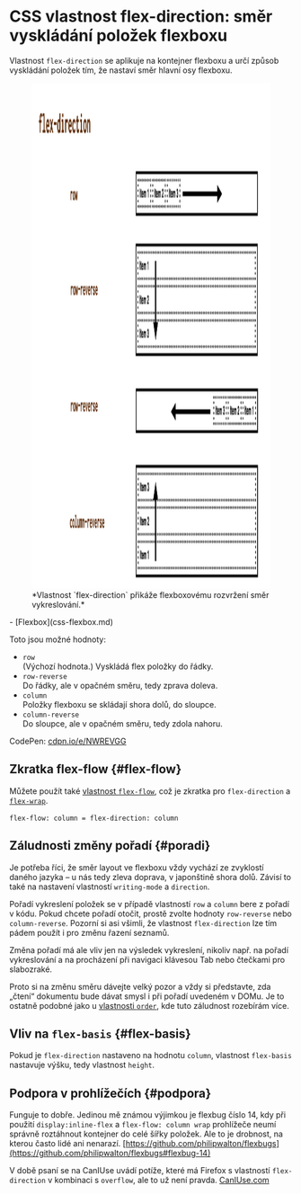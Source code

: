 # CSS vlastnost flex-direction: směr vyskládání položek flexboxu

Vlastnost `flex-direction` se aplikuje na kontejner flexboxu a určí způsob vyskládání položek tím, že nastaví směr hlavní osy flexboxu.

<figure>
<img src="../dist/images/original/vdlayout/css-flex-direction.png" width="1600" height="900" alt="CSS vlastnost flex-direction">
<figcaption markdown="1">
*Vlastnost `flex-direction` přikáže flexboxovému rozvržení směr vykreslování.*
</figcaption>
</figure>

<div class="related web-only" markdown="1">
- [Flexbox](css-flexbox.md)
</div>

Toto jsou možné hodnoty:

- `row`  
(Výchozí hodnota.) Vyskládá flex položky do řádky.
- `row-reverse`  
Do řádky, ale v opačném směru, tedy zprava doleva.
- `column`  
Položky flexboxu se skládají shora dolů, do sloupce.
- `column-reverse`  
Do sloupce, ale v opačném směru, tedy zdola nahoru.

CodePen: [cdpn.io/e/NWREVGG](https://codepen.io/machal/pen/NWREVGG?editors=0000)

## Zkratka flex-flow {#flex-flow}

Můžete použít také [vlastnost `flex-flow`](css-flex-flow.md), což je zkratka pro `flex-direction` a [`flex-wrap`](css-flex-wrap.md).

```
flex-flow: column = flex-direction: column
```

## Záludnosti změny pořadí {#poradi}

Je potřeba říci, že směr layout ve flexboxu vždy vychází ze zvyklostí daného jazyka – u nás tedy zleva doprava, v japonštině shora dolů. Závisí to také na nastavení vlastností `writing-mode` a `direction`.

<!-- AdSnippet -->

Pořadí vykreslení položek se v případě vlastností `row` a `column` bere z pořadí v kódu. Pokud chcete pořadí otočit, prostě zvolte hodnoty `row-reverse` nebo `column-reverse`. Pozorní si asi všimli, že vlastnost `flex-direction` lze tím pádem použít i pro změnu řazení seznamů.

Změna pořadí má ale vliv jen na výsledek vykreslení, nikoliv např. na pořadí vykreslování a na procházení při navigaci klávesou Tab nebo čtečkami pro slabozraké.

Proto si na změnu směru dávejte velký pozor a vždy si představte, zda „čtení“ dokumentu bude dávat smysl i při pořadí uvedeném v DOMu. Je to ostatně podobné jako u [vlastnosti `order`](css-order.md), kde tuto záludnost rozebírám více.

## Vliv na `flex-basis` {#flex-basis}

Pokud je `flex-direction` nastaveno na hodnotu `column`, vlastnost `flex-basis` nastavuje výšku, tedy vlastnost `height`.

## Podpora v prohlížečích {#podpora}

Funguje to dobře. Jedinou mě známou výjimkou je flexbug číslo 14, kdy při použití `display:inline-flex` a `flex-flow: column wrap` prohlížeče neumí správně roztáhnout kontejner do celé šířky položek. Ale to je drobnost, na kterou často lidé ani nenarazí. [https://github.com/philipwalton/flexbugs](https://github.com/philipwalton/flexbugs#flexbug-14)

V době psaní se na CanIUse uvádí potíže, které má Firefox s vlastností `flex-direction` v kombinaci s `overflow`, ale to už není pravda. [CanIUse.com](https://caniuse.com/mdn-css_properties_flex-direction)

<!-- AdSnippet -->
